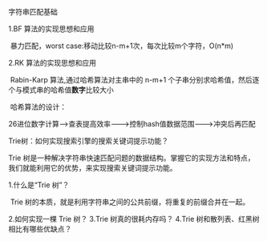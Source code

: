 

字符串匹配基础

1.BF 算法的实现思想和应用

​	暴力匹配，worst case:移动比较n-m+1次，每次比较m个字符，O(n*m)

2.RK 算法的实现思想和应用

​	Rabin-Karp 算法,通过哈希算法对主串中的 n-m+1 个子串分别求哈希值，然后逐个与模式串的哈希值**数字**比较大小

​	哈希算法的设计：

​	26进位数字计算-->查表提高效率--->控制hash值数据范围--->冲突后再匹配





Trie树：如何实现搜索引擎的搜索关键词提示功能？

Trie 树是一种解决字符串快速匹配问题的数据结构。掌握它的实现方法和特点，我们就能利用它的优势，来实现搜索关键词提示功能。

1.什么是“Trie 树”？

​	Trie 树的本质，就是利用字符串之间的公共前缀，将重复的前缀合并在一起。

2.如何实现一棵 Trie 树？
3.Trie 树真的很耗内存吗？
4.Trie 树和散列表、红黑树相比有哪些优缺点？





